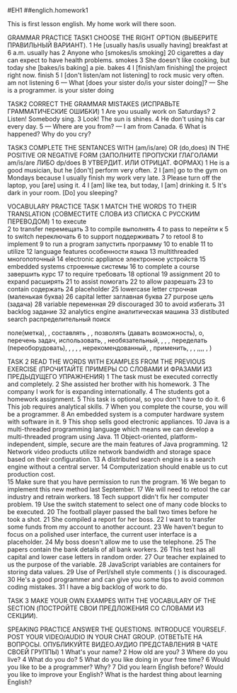 #EH1
##englich.homework1

This is first lesson english.
My home work will there soon.

GRAMMAR PRACTICE
TASK1
CHOOSE THE RIGHT OPTION (ВЫБЕРИТЕ ПРАВИЛЬНЫЙ ВАРИАНТ).
1 He [usually has/is usually having] breakfast at 6 a.m.
usually has
2 Anyone who [smokes/is smoking] 20 cigarettes a day can expect to have health problems.
smokes
3 She doesn't like cooking, but today she [bakes/is baking] a pie.
bakes
4 I [finish/am finishing] the project right now.
finish
5 I [don't listen/am not listening] to rock music very often.
am not listening
6  — What [does your sister do/is your sister doing]? — She is a programmer.
is your sister doing

TASK2
CORRECT THE GRAMMAR MISTAKES (ИСПРАВЬТЕ ГРАММАТИЧЕСКИЕ ОШИБКИ)
1 Are you usually work on Saturdays?
2 Listen! Somebody sing.
3 Look! The sun is shines.
4 He don't using his car every day.
5 — Where are you from? — I am from Canada.
6 What is happened? Why do you cry?

TASK3
COMPLETE THE SENTANCES WITH (am/is/are) OR (do,does) IN THE POSITIVE OR NEGATIVE FORM (ЗАПОЛНИТЕ ПРОПУСКИ ГЛАГОЛАМИ am/is/are ЛИБО dp/does В УТВЕРДИТ. ИЛИ ОТРИЦАТ. ФОРМАХ)
1 He is a good musician, but he [don't] perform very often.
2 I [am] go to the gym on Mondays because I usually finish my work very late.
3 Please turn off the laptop, you [are] using it.
4 I [am] like tea, but today, I [am] drinking it.
5 It's dark in your room. [Do] you sleeping?


VOCABULARY PRACTICE
TASK 1
MATCH THE WORDS TO THEIR TRANSLATION (СОВМЕСТИТЕ СЛОВА ИЗ СПИСКА С РУССКИМ ПЕРЕВОДОМ)
1 to execute  
2 to transfer перемещать
3 to compile  выполнять
4 to pass to перейти к
5 to switch переключать
6 to support поддерживать
7 to retool
8 to implement
9 to run a program запустить программу
10 to enable
11 to utilize
12 language features особенности языка
13 multithreaded многопоточный
14 electronic appliance электронное устройств
15 embedded systems строенные системы
16 to complete a course завершить курс
17 to require  требовать
18 optional
19 assignment
20 to expand расширять
21 to assist помогать
22 to allow разрешать
23 to contain содержать
24 placeholder
25 lowercase letter строчная (маленькая буква)
26 capital letter  заглавная буква
27 purpose цель (задача)
28 variable переменная
29 discouraged
30 to avoid избегать
31 backlog  задание
32 analytics engine аналитическая машина
33 distibuted search  распределительный поиск

поле(метка), , составлять , , позволять (давать возможность),
о, перечень задач, использовать, , необязательный, , , , переделать (переоборудовать), , 
, , , нерекомендованный, , применить, , , ,,,, 
, )


TASK 2
READ THE WORDS WITH EXAMPLES FROM THE PREVIOUS EXERCISE (ПРОЧИТАЙТЕ ПРИМЕРЫ СО СЛОВАМИ И ФРАЗАМИ ИЗ ПРЕДЫДУЩЕГО УПРАЖНЕНИЯ) 
1 The task must be executed correctly and completely. 
2 She assisted her brother with his homework. 
3 The company I work for is expanding internationally.
4 The students got a homework assignment.
5 This task is optional, so you don't have to do it. 
6 This job requires analytical skills.
7 When you complete the course, you will be a programmer. 
8 An embedded system is a computer hardware system with software in it.
9 This shop sells good electronic appliances. 
10 Java is a multi-threaded programming language which means we can develop a multi-threaded program using Java.
11 Object-oriented, platform-independent, simple, secure are the main features of Java programming. 
12 Network video products utilize network bandwidth and storage space based on their configuration. 
13  A distributed search engine is a search engine without a central server.
14 Computerization should enable us to cut production cost.  
15 Make sure that you have permission to run the program. 
16 We began to implement this new method last September.
17  We will need to retool the car industry and retrain workers. 
18 Tech support didn't fix her computer problem.
19 Use the switch statement to select one of many code blocks to be executed.
20 The football player passed the ball two times before he took a shot. 
21 She compiled a report for her boss. 
22  I want to transfer some funds from my account to another account.
23 We haven't begun to focus on a polished user interface, the current user interface is a placeholder.
24 My boss doesn't allow me to use the telephone.
25 The papers contain the bank details of all bank workers.
26 This test has all capital and lower case letters in random order.
27 Our teacher explained to us the purpose of the variable. 
28 JavaScript variables are containers for storing data values.
29 Use of Perl/shell style comments ( ) is discouraged.
30 He's a good programmer and can give you some tips to avoid common coding mistakes. 
31 I have a big backlog of work to do.

TASK 3
MAKE YOUR OWN EXAMPES WITH THE VOCABULARY OF THE SECTION (ПОСТРОЙТЕ СВОИ ПРЕДЛОЖЕНИЯ СО СЛОВАМИ ИЗ СЕКЦИИ). 


SPEAKING PRACTICE
ANSWER THE QUESTIONS. INTRODUCE YOURSELF. POST YOUR VIDEO/AUDIO IN YOUR CHAT GROUP. (ОТВЕТЬТЕ НА ВОПРОСЫ. ОПУБЛИКУЙТЕ ВИДЕО.АУДИО ПРЕДСТАВЛЕНИЯ В ЧАТЕ СВОЕЙ ГРУППЫ)
1 What's your name? 
2 How old are you? 
3 Where do you live?
4 What do you do?
5 What do you like doing in your free time?
6 Would you like to be a programmer? Why?
7 Did you learn English before? Would you like to improve your English? What is the hardest thing about learning English?

